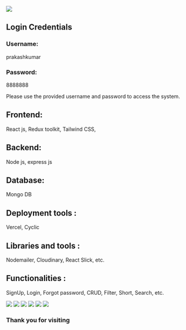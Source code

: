 </p>
<img src="https://res.cloudinary.com/dkwrlyeva/image/upload/v1714230007/Screenshot_2024-04-27_202949_zbqppy.png" />
<p>

## Login Credentials

### Username:
prakashkumar

### Password:
8888888

Please use the provided username and password to access the system.

## Frontend:
React js, Redux toolkit, Tailwind CSS,

## Backend:
Node js, express js

## Database:
Mongo DB

## Deployment tools :
Vercel, Cyclic

## Libraries and tools :
Nodemailer, Cloudinary, React Slick, etc.

## Functionalities :
SignUp, Login, Forgot password, CRUD, Filter, Short, Search, etc.

<p>
 <img src="https://res.cloudinary.com/dkwrlyeva/image/upload/v1714229326/Screenshot_2024-04-27_200005_gnshyh.png" />
 <img src="https://res.cloudinary.com/dkwrlyeva/image/upload/v1714229325/Screenshot_2024-04-27_200451_npinop.png" />
 <img src="https://res.cloudinary.com/dkwrlyeva/image/upload/v1714229327/Screenshot_2024-04-27_201527_cplawb.png" />
 <img src="https://res.cloudinary.com/dkwrlyeva/image/upload/v1714229325/Screenshot_2024-04-27_200704_j2kr1z.png" />
 <img src="https://res.cloudinary.com/dkwrlyeva/image/upload/v1714229326/Screenshot_2024-04-27_201418_qivnov.png" />
<img src="https://res.cloudinary.com/dkwrlyeva/image/upload/v1714229730/Screenshot_2024-04-27_202511_nmelws.png" />
</p>
<h3>Thank you for visiting</h3>

